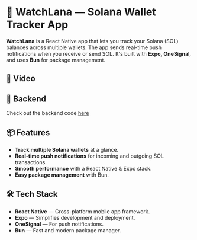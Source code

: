# 🚀 WatchLana — Solana Wallet Tracker App

**WatchLana** is a React Native app that lets you track your Solana (SOL) balances across multiple wallets. The app sends real-time push notifications when you receive or send SOL. It's built with **Expo**, **OneSignal**, and uses **Bun** for package management.

## 📸 Video

## 📸 Backend
Check out the backend code [here](https://github.com/ElSierra/Solana-Transaction-Tracker-Bun)

## 📦 Features

- **Track multiple Solana wallets** at a glance.
- **Real-time push notifications** for incoming and outgoing SOL transactions.
- **Smooth performance** with a React Native & Expo stack.
- **Easy package management** with Bun.

## 🛠️ Tech Stack

- **React Native** — Cross-platform mobile app framework.
- **Expo** — Simplifies development and deployment.
- **OneSignal** — For push notifications.
- **Bun** — Fast and modern package manager.